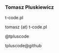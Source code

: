 ### Tomasz Pluskiewicz

<a href="http://t-code.pl"><i class="fa fa-globe"></i></a>
t-code.pl

<i class="fa fa-envelope-o"></i></a>
tomasz (at) t-code.pl

<a href="http://twitter.com/tpluscode"><i class="fa fa-twitter"></i></a>
@tpluscode

<a href="https://github.com/tpluscode/"><i class="fa fa-github"></i></a>
tpluscode@github

